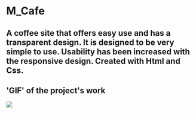 # M_Cafe

<h2>
  A coffee site that offers easy use and has a transparent design.
It is designed to be very simple to use. Usability has been increased with the responsive design. Created with Html and Css.
</h2>

<h2> 'GIF' of the project's work </h2>

![](MCafe.gif)
